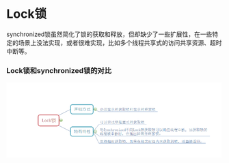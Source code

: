 # Lock锁
  synchronized锁虽然简化了锁的获取和释放，但却缺少了一些扩展性，在一些特定的场景上没法实现，或者很难实现，比如多个线程共享式的访问共享资源、超时中断等。
### Lock锁和synchronized锁的对比
![Lock锁](https://github.com/sunwnehongl/LearningSummary/blob/master/image/concurrent/Lock%E9%94%81.png "Lock锁")
